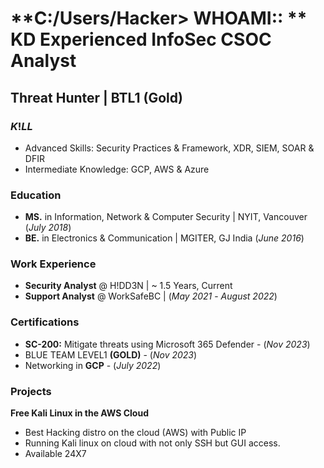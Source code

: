 # **C:/Users/Hacker> WHOAMI:: ** KD   Experienced InfoSec CSOC Analyst
## Threat Hunter | BTL1 (Gold)

### $K!LL$
- Advanced Skills: Security Practices & Framework, XDR, SIEM, SOAR & DFIR
- Intermediate Knowledge: GCP, AWS & Azure

### Education
- **MS.** in Information, Network & Computer Security | NYIT, Vancouver (_July 2018_)
- **BE.** in Electronics & Communication | MGITER, GJ India (_June 2016_)

### Work Experience
- **Security Analyst** @ H!DD3N | ~ 1.5 Years, Current
- **Support Analyst** @ WorkSafeBC | (_May 2021_ - _August 2022_)

### Certifications
- **SC-200:** Mitigate threats using Microsoft 365 Defender - (_Nov 2023_)
- BLUE TEAM LEVEL1 **(GOLD)** - (_Nov 2023_)
- Networking in **GCP** - (_July 2022_)

### Projects
**Free Kali Linux in the AWS Cloud**
 - Best Hacking distro on the cloud (AWS) with Public IP
 - Running Kali linux on cloud with not only SSH but GUI access.
 - Available 24X7
